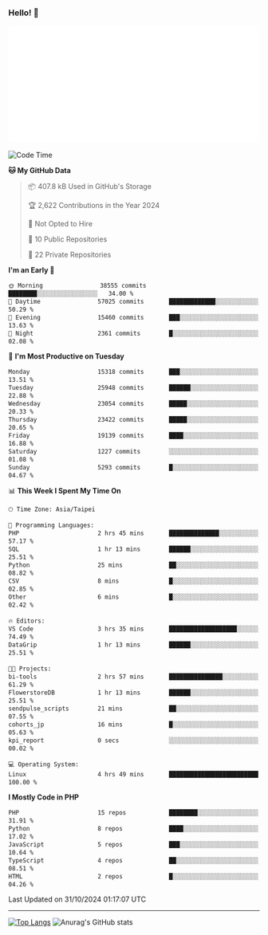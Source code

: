 ### Hello! 👋

![Metrics](/metrics.classic.svg)

<!--START_SECTION:waka-->
![Code Time](http://img.shields.io/badge/Code%20Time-1%2C969%20hrs%2021%20mins-blue)

**🐱 My GitHub Data** 

> 📦 407.8 kB Used in GitHub's Storage 
 > 
> 🏆 2,622 Contributions in the Year 2024
 > 
> 🚫 Not Opted to Hire
 > 
> 📜 10 Public Repositories 
 > 
> 🔑 22 Private Repositories 
 > 
**I'm an Early 🐤** 

```text
🌞 Morning                38555 commits       ████████░░░░░░░░░░░░░░░░░   34.00 % 
🌆 Daytime                57025 commits       █████████████░░░░░░░░░░░░   50.29 % 
🌃 Evening                15460 commits       ███░░░░░░░░░░░░░░░░░░░░░░   13.63 % 
🌙 Night                  2361 commits        █░░░░░░░░░░░░░░░░░░░░░░░░   02.08 % 
```
📅 **I'm Most Productive on Tuesday** 

```text
Monday                   15318 commits       ███░░░░░░░░░░░░░░░░░░░░░░   13.51 % 
Tuesday                  25948 commits       ██████░░░░░░░░░░░░░░░░░░░   22.88 % 
Wednesday                23054 commits       █████░░░░░░░░░░░░░░░░░░░░   20.33 % 
Thursday                 23422 commits       █████░░░░░░░░░░░░░░░░░░░░   20.65 % 
Friday                   19139 commits       ████░░░░░░░░░░░░░░░░░░░░░   16.88 % 
Saturday                 1227 commits        ░░░░░░░░░░░░░░░░░░░░░░░░░   01.08 % 
Sunday                   5293 commits        █░░░░░░░░░░░░░░░░░░░░░░░░   04.67 % 
```


📊 **This Week I Spent My Time On** 

```text
🕑︎ Time Zone: Asia/Taipei

💬 Programming Languages: 
PHP                      2 hrs 45 mins       ██████████████░░░░░░░░░░░   57.17 % 
SQL                      1 hr 13 mins        ██████░░░░░░░░░░░░░░░░░░░   25.51 % 
Python                   25 mins             ██░░░░░░░░░░░░░░░░░░░░░░░   08.82 % 
CSV                      8 mins              █░░░░░░░░░░░░░░░░░░░░░░░░   02.85 % 
Other                    6 mins              █░░░░░░░░░░░░░░░░░░░░░░░░   02.42 % 

🔥 Editors: 
VS Code                  3 hrs 35 mins       ███████████████████░░░░░░   74.49 % 
DataGrip                 1 hr 13 mins        ██████░░░░░░░░░░░░░░░░░░░   25.51 % 

🐱‍💻 Projects: 
bi-tools                 2 hrs 57 mins       ███████████████░░░░░░░░░░   61.29 % 
FlowerstoreDB            1 hr 13 mins        ██████░░░░░░░░░░░░░░░░░░░   25.51 % 
sendpulse_scripts        21 mins             ██░░░░░░░░░░░░░░░░░░░░░░░   07.55 % 
cohorts_jp               16 mins             █░░░░░░░░░░░░░░░░░░░░░░░░   05.63 % 
kpi_report               0 secs              ░░░░░░░░░░░░░░░░░░░░░░░░░   00.02 % 

💻 Operating System: 
Linux                    4 hrs 49 mins       █████████████████████████   100.00 % 
```

**I Mostly Code in PHP** 

```text
PHP                      15 repos            ████████░░░░░░░░░░░░░░░░░   31.91 % 
Python                   8 repos             ████░░░░░░░░░░░░░░░░░░░░░   17.02 % 
JavaScript               5 repos             ███░░░░░░░░░░░░░░░░░░░░░░   10.64 % 
TypeScript               4 repos             ██░░░░░░░░░░░░░░░░░░░░░░░   08.51 % 
HTML                     2 repos             █░░░░░░░░░░░░░░░░░░░░░░░░   04.26 % 
```




 Last Updated on 31/10/2024 01:17:07 UTC
<!--END_SECTION:waka-->

<hr>

<span style="display:inline-block">[![Top Langs](https://github-readme-stats.vercel.app/api/top-langs/?username=maureendadap&layout=compact&theme=transparent)](https://github.com/anuraghazra/github-readme-stats)</span>
<span style="display:inline-block">![Anurag's GitHub stats](https://github-readme-stats.vercel.app/api?username=maureendadap&show_icons=true&theme=transparent&count_private=true)</span>

<!--
**MaureenDadap/maureendadap** is a ✨ _special_ ✨ repository because its `README.md` (this file) appears on your GitHub profile.

Here are some ideas to get you started:

- 🔭 I’m currently working on ...
- 🌱 I’m currently learning ...
- 👯 I’m looking to collaborate on ...
- 🤔 I’m looking for help with ...
- 💬 Ask me about ...
- 📫 How to reach me: ...
- 😄 Pronouns: ...
- ⚡ Fun fact: ...
-->
